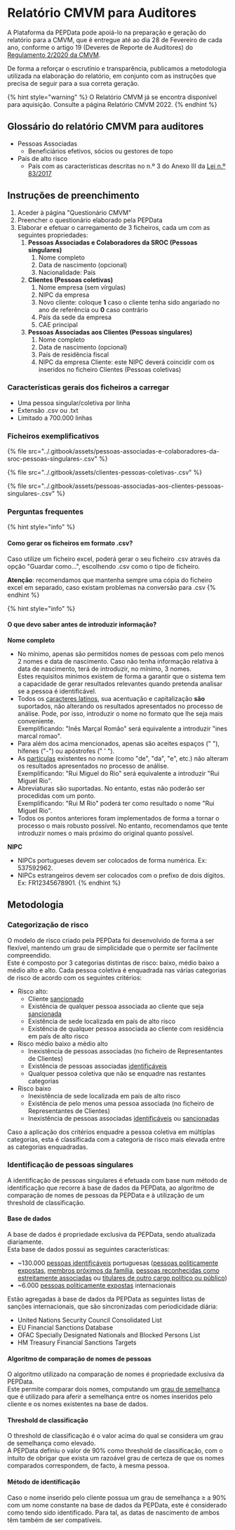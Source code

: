 # Relatório CMVM para Auditores

A Plataforma da PEPData pode apoiá-lo na preparação e geração do relatório para a CMVM, que é entregue até ao dia 28 de Fevereiro de cada ano, conforme o artigo 19 (Deveres de Reporte de Auditores) do [Regulamento 2/2020 da CMVM](https://dre.pt/home/-/dre/130325827/details/maximized).

De forma a reforçar o escrutínio e transparência, publicamos a metodologia utilizada na elaboração do relatório, em conjunto com as instruções que precisa de seguir para a sua correta geração.

{% hint style="warning" %}
O Relatório CMVM já se encontra disponível para aquisição. Consulte a página Relatório CMVM 2022.
{% endhint %}

## Glossário do relatório CMVM para auditores

* Pessoas Associadas
  * Beneficiários efetivos, sócios ou gestores de topo
* País de alto risco
  * País com as características descritas no n.º 3 do Anexo III da [Lei n.º 83/2017](https://dre.pt/home/-/dre/108021178/details/maximized)

## Instruções de preenchimento

1. Aceder à página "Questionário CMVM"
2. Preencher o questionário elaborado pela PEPData
3. Elaborar e efetuar o carregamento de 3 ficheiros, cada um com as seguintes propriedades:
   1. **Pessoas Associadas e Colaboradores da SROC (Pessoas singulares)**
      1. Nome completo
      2. Data de nascimento (opcional)
      3. Nacionalidade: País
   2. **Clientes (Pessoas coletivas)**
      1. Nome empresa (sem vírgulas)
      2. NIPC da empresa
      3. Novo cliente: coloque **1** caso o cliente tenha sido angariado no ano de referência ou **0** caso contrário
      4. País da sede da empresa
      5. CAE principal
   3. **Pessoas Associadas aos Clientes (Pessoas singulares)**
      1. Nome completo
      2. Data de nascimento (opcional)
      3. País de residência fiscal
      4. NIPC da empresa Cliente: este NIPC deverá coincidir com os inseridos no ficheiro Clientes (Pessoas coletivas)

### Características gerais dos ficheiros a carregar

* Uma pessoa singular/coletiva por linha
* Extensão .csv ou .txt
* Limitado a 700.000 linhas

### Ficheiros exemplificativos

{% file src="../.gitbook/assets/pessoas-associadas-e-colaboradores-da-sroc-pessoas-singulares-.csv" %}

{% file src="../.gitbook/assets/clientes-pessoas-coletivas-.csv" %}

{% file src="../.gitbook/assets/pessoas-associadas-aos-clientes-pessoas-singulares-.csv" %}

### Perguntas frequentes

{% hint style="info" %}
#### Como gerar os ficheiros em formato .csv?

Caso utilize um ficheiro excel, poderá gerar o seu ficheiro .csv através da opção "Guardar como...", escolhendo .csv como o tipo de ficheiro.

**Atenção**: recomendamos que mantenha sempre uma cópia do ficheiro excel em separado, caso existam problemas na conversão para .csv
{% endhint %}

{% hint style="info" %}
#### O que devo saber antes de introduzir informação?

**Nome completo**

* No mínimo, apenas são permitidos nomes de pessoas com pelo menos 2 nomes e data de nascimento. Caso não tenha informação relativa à data de nascimento, terá de introduzir, no mínimo, 3 nomes.\
  Estes requisitos mínimos existem de forma a garantir que o sistema tem a capacidade de gerar resultados relevantes quando pretenda analisar se a pessoa é identificável.
* Todos os [caracteres latinos](https://en.wikipedia.org/wiki/ISO/IEC\_8859-1), sua acentuação e capitalização **são** suportados, não alterando os resultados apresentados no processo de análise. Pode, por isso, introduzir o nome no formato que lhe seja mais conveniente.\
  Exemplificando: "Inês Marçal Romão" será equivalente a introduzir "ines marcal romao".
* Para além dos acima mencionados, apenas são aceites espaços (" "), hífenes ("-") ou apóstrofes (" ' ").
* As [partículas](https://www.irn.mj.pt/IRN/sections/irn/a\_registral/registo-civil/docs-do-civil/dar-o-nome/) existentes no nome (como "de", "da", "e", etc.) não alteram os resultados apresentados no processo de análise.\
  Exemplificando: "Rui Miguel do Rio" será equivalente a introduzir "Rui Miguel Rio".
* Abreviaturas são suportadas. No entanto, estas não poderão ser procedidas com um ponto.\
  Exemplificando: "Rui M Rio" poderá ter como resultado o nome "Rui Miguel Rio".
* Todos os pontos anteriores foram implementados de forma a tornar o processo o mais robusto possível. No entanto, recomendamos que tente introduzir nomes o mais próximo do original quanto possível.

**NIPC**

* NIPCs portugueses devem ser colocados de forma numérica. Ex: 537592962.
* NIPCs estrangeiros devem ser colocados com o prefixo de dois dígitos. Ex: FR12345678901.
{% endhint %}

## Metodologia

### Categorização de risco

O modelo de risco criado pela PEPData foi desenvolvido de forma a ser flexível, mantendo um grau de simplicidade que o permite ser facilmente compreendido.\
Este é composto por 3 categorias distintas de risco: baixo, médio baixo a médio alto e alto. Cada pessoa coletiva é enquadrada nas várias categorias de risco de acordo com os seguintes critérios:

* Risco alto:
  * Cliente [sancionado](https://app.gitbook.com/@afbpinheiro/s/pepdata/\~/drafts/-MVHgRcUttIZiR7V2b0D/glossario/glossario-aplicacao#sancionado)
  * Existência de qualquer pessoa associada ao cliente que seja [sancionada](../glossario/glossario-aplicacao.md#sancionado)
  * Existência de sede localizada em país de alto risco
  * Existência de qualquer pessoa associada ao cliente com residência em país de alto risco
* Risco médio baixo a médio alto
  * Inexistência de pessoas associadas (no ficheiro de Representantes de Clientes)
  * Existência de pessoas associadas [identificáveis](../glossario/glossario-aplicacao.md#pessoa-identificavel)
  * Qualquer pessoa coletiva que não se enquadre nas restantes categorias
* Risco baixo
  * Inexistência de sede localizada em país de alto risco
  * Existência de pelo menos uma pessoa associada (no ficheiro de Representantes de Clientes)
  * Inexistência de pessoas associadas [identificáveis](../glossario/glossario-aplicacao.md#pessoa-identificavel) ou [sancionadas](../glossario/glossario-aplicacao.md#sancionado)

Caso a aplicação dos critérios enquadre a pessoa coletiva em múltiplas categorias, esta é classificada com a categoria de risco mais elevada entre as categorias enquadradas.

### Identificação de pessoas singulares

A identificação de pessoas singulares é efetuada com base num método de identificação que recorre à base de dados da PEPData, ao algoritmo de comparação de nomes de pessoas da PEPData e à utilização de um threshold de classificação.

#### Base de dados

A base de dados é propriedade exclusiva da PEPData, sendo atualizada diariamente.\
Esta base de dados possui as seguintes características:

* \~130.000 [pessoas identificáveis](../glossario/glossario-aplicacao.md#pessoa-identificavel) portuguesas ([pessoas politicamente expostas](../glossario/glossario-legal-portugal.md#pessoa-politicamente-exposta), [membros próximos da família](../glossario/glossario-legal-portugal.md#membro-proximo-da-familia), [pessoas reconhecidas como estreitamente associadas](../glossario/glossario-legal-portugal.md#pessoa-reconhecida-como-estreitamente-associada) ou [titulares de outro cargo político ou público](../glossario/glossario-legal-portugal.md#titular-de-outros-cargos-politicos-ou-publicos))
* \~6.000 [pessoas politicamente expostas](../glossario/glossario-legal-portugal.md#pessoa-politicamente-exposta) internacionais

Estão agregadas à base de dados da PEPData as seguintes listas de sanções internacionais, que são sincronizadas com periodicidade diária:

* United Nations Security Council Consolidated List
* EU Financial Sanctions Database
* OFAC Specially Designated Nationals and Blocked Persons List
* HM Treasury Financial Sanctions Targets

#### Algoritmo de comparação de nomes de pessoas

O algoritmo utilizado na comparação de nomes é propriedade exclusiva da PEPData.\
Este permite comparar dois nomes, computando um [grau de semelhança](../glossario/glossario-aplicacao.md#grau-de-semelhanca) que é utilizado para aferir a semelhança entre os nomes inseridos pelo cliente e os nomes existentes na base de dados.

#### Threshold de classificação

O threshold de classificação é o valor acima do qual se considera um grau de semelhança como elevado.\
A PEPData definiu o valor de 90% como threshold de classificação, com o intuito de obrigar que exista um razoável grau de certeza de que os nomes comparados correspondem, de facto, à mesma pessoa.

#### Método de identificação

Caso o nome inserido pelo cliente possua um grau de semelhança ≥ a 90% com um nome constante na base de dados da PEPData, este é considerado como tendo sido identificado. Para tal, as datas de nascimento de ambos têm também de ser compatíveis.
